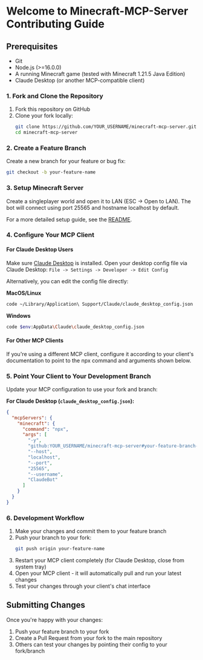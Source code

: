 # Welcome to Minecraft-MCP-Server Contributing Guide

## Prerequisites
- Git
- Node.js (>=16.0.0)
- A running Minecraft game (tested with Minecraft 1.21.5 Java Edition)
- Claude Desktop (or another MCP-compatible client)

### 1. Fork and Clone the Repository

1. Fork this repository on GitHub
2. Clone your fork locally:
   ```bash
   git clone https://github.com/YOUR_USERNAME/minecraft-mcp-server.git
   cd minecraft-mcp-server
   ```

### 2. Create a Feature Branch

Create a new branch for your feature or bug fix:
```bash
git checkout -b your-feature-name
```

### 3. Setup Minecraft Server

Create a singleplayer world and open it to LAN (ESC -> Open to LAN). The bot will connect using port 25565 and hostname localhost by default.

For a more detailed setup guide, see the [README](README.md).

### 4. Configure Your MCP Client

#### For Claude Desktop Users

Make sure [Claude Desktop](https://claude.ai/download) is installed. Open your desktop config file via Claude Desktop: `File -> Settings -> Developer -> Edit Config`

Alternatively, you can edit the config file directly:

**MacOS/Linux**
```bash
code ~/Library/Application\ Support/Claude/claude_desktop_config.json
```

**Windows**
```bash
code $env:AppData\Claude\claude_desktop_config.json
```

#### For Other MCP Clients

If you're using a different MCP client, configure it according to your client's documentation to point to the npx command and arguments shown below.

### 5. Point Your Client to Your Development Branch

Update your MCP configuration to use your fork and branch:

**For Claude Desktop (`claude_desktop_config.json`):**
```json
{
  "mcpServers": {
    "minecraft": {
      "command": "npx",
      "args": [
        "-y",
        "github:YOUR_USERNAME/minecraft-mcp-server#your-feature-branch-name",
        "--host",
        "localhost",
        "--port",
        "25565",
        "--username",
        "ClaudeBot"
      ]
    }
  }
}
```

### 6. Development Workflow

1. Make your changes and commit them to your feature branch
2. Push your branch to your fork:
   ```bash
   git push origin your-feature-name
   ```
3. Restart your MCP client completely (for Claude Desktop, close from system tray)
4. Open your MCP client - it will automatically pull and run your latest changes
5. Test your changes through your client's chat interface

## Submitting Changes

Once you're happy with your changes:
1. Push your feature branch to your fork
2. Create a Pull Request from your fork to the main repository
3. Others can test your changes by pointing their config to your fork/branch
